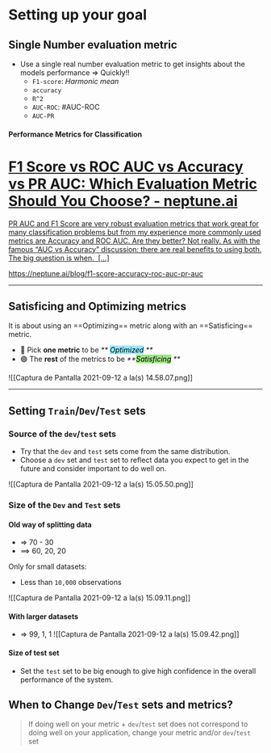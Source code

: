 ---
---

# Setting up your goal

## Single Number evaluation metric
- Use a single real number evaluation metric to get insights about the models performance => Quickly!!
	- `F1-score`: *Harmonic mean*
	- `accuracy`
	- `R^2`
	- `AUC-ROC`: #AUC-ROC
	- `AUC-PR`

#### Performance Metrics for Classification

<div class="rich-link-card-container"><a class="rich-link-card" href="https://neptune.ai/blog/f1-score-accuracy-roc-auc-pr-auc" target="_blank">
	<div class="rich-link-image-container">
		<div class="rich-link-image" style="background-image: url('https://neptune.ai/wp-content/uploads/F1-ROC-AUC-featured.png')">
	</div>
	</div>
	<div class="rich-link-card-text">
		<h1 class="rich-link-card-title">F1 Score vs ROC AUC vs Accuracy vs PR AUC: Which Evaluation Metric Should You Choose? - neptune.ai</h1>
		<p class="rich-link-card-description">
		PR AUC and F1 Score are very robust evaluation metrics that work great for many classification problems but from my experience more commonly used metrics are Accuracy and ROC AUC. Are they better? Not really. As with the famous “AUC vs Accuracy” discussion: there are real benefits to using both. The big question is when.  […]
		</p>
		<p class="rich-link-href">
		https://neptune.ai/blog/f1-score-accuracy-roc-auc-pr-auc
		</p>
	</div>
</a></div>

***
## Satisficing and Optimizing metrics

It is about using an ==Optimizing== metric along with an ==Satisficing== metric.

- 🔵  Pick **one metric** to be _** <mark style='background-color: #93EBFF !important'>Optimized</mark> **_
- 🟢  The **rest** of the metrics to be _**<mark style='background-color: #9CE684 !important'>Satisficing</mark> **_

![[Captura de Pantalla 2021-09-12 a la(s) 14.58.07.png]]

***
## Setting `Train`/`Dev`/`Test` sets

### Source of the `dev`/`test` sets
- Try that the `dev` and `test` sets come from the same distribution.
- Choose a `dev` set and `test` set to reflect data you expect to get in the future and consider important to do well on.

![[Captura de Pantalla 2021-09-12 a la(s) 15.05.50.png]]

### Size of the `Dev` and `Test` sets

#### Old way of splitting data
- => 70 - 30
- ==> 60, 20, 20

Only for small datasets: 
- Less than `10,000` observations

![[Captura de Pantalla 2021-09-12 a la(s) 15.09.11.png]]

#### With larger datasets
- => 99, 1, 1
![[Captura de Pantalla 2021-09-12 a la(s) 15.09.42.png]]

#### Size of test set
- Set the `test` set to be big enough to give high confidence in the overall performance of the system.

## When to Change `Dev`/`Test` sets and metrics?

> If doing well on your metric + `dev`/`test` set does not correspond to doing well on your application, change your metric and/or `dev`/`test` set